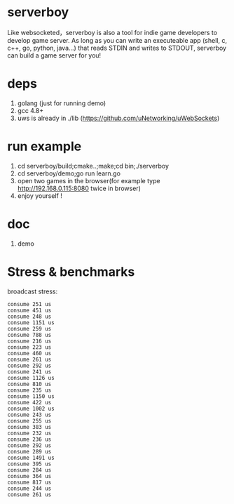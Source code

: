 # serverboy
Like websocketed，serverboy is also a tool for indie game developers to develop game server. As long as you can write 
an executeable app (shell, c, c++, go, python, java...) that reads STDIN and writes to STDOUT, serverboy can build a game server for you!

# deps
1. golang (just for running demo)
2. gcc 4.8+
3. uws is already in ./lib (https://github.com/uNetworking/uWebSockets)

# run example
1. cd serverboy/build;cmake..;make;cd bin;./serverboy
2. cd serverboy/demo;go run learn.go
3. open two games in the browser(for example type http://192.168.0.115:8080 twice in browser) 
4. enjoy yourself !

# doc
1. demo


# Stress & benchmarks

broadcast stress: 

    consume 251 us
    consume 451 us
    consume 248 us
    consume 1151 us
    consume 259 us
    consume 788 us
    consume 216 us
    consume 223 us
    consume 460 us
    consume 261 us
    consume 292 us
    consume 241 us
    consume 1126 us
    consume 810 us
    consume 235 us
    consume 1150 us
    consume 422 us
    consume 1002 us
    consume 243 us
    consume 255 us
    consume 383 us
    consume 232 us
    consume 236 us
    consume 292 us
    consume 289 us
    consume 1491 us
    consume 395 us
    consume 284 us
    consume 364 us
    consume 817 us
    consume 244 us
    consume 261 us
 
